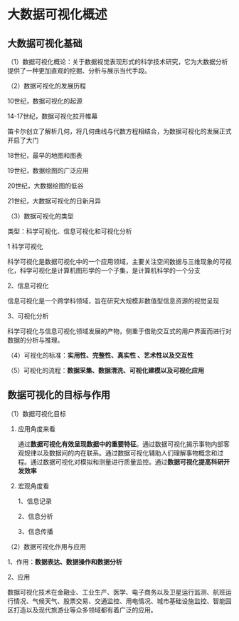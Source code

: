 # 大数据可视化概述

## 大数据可视化基础

（1）数据可视化概论：关于数据视觉表现形式的科学技术研究，它为大数据分析提供了一种更加直观的挖掘、分析与展示当代手段。

（2）数据可视化的发展历程

10世纪，数据可视化的起源

14-17世纪，数据可视化拉开帷幕

笛卡尔创立了解析几何，将几何曲线与代数方程相结合，为数据可视化的发展正式开启了大门

 18世纪，最早的地图和图表

19世纪，数据绘图的广泛应用

20世纪，大数据绘图的低谷

21世纪，大数据可视化的日新月异

（3）数据可视化的类型

类型：科学可视化、信息可视化和可视化分析

1  科学可视化

科学可视化是数据可视化中的一个应用领域，主要关注空间数据与三维现象的可视化，科学可视化是计算机图形学的一个子集，是计算机科学的一个分支

2、信息可视化

信息可视化是一个跨学科领域，旨在研究大规模非数值型信息资源的视觉呈现

3、可视化分析

科学可视化与信息可视化领域发展的产物，侧重于借助交互式的用户界面而进行对数据的分析与推理。

（4）可视化的标准：**实用性、完整性、真实性 、艺术性以及交互性**

（5）可视化的流程：**数据采集、数据清洗、可视化建模以及可视化应用**

## 数据可视化的目标与作用

（1）数据可视化目标

1) 应用角度来看

   通过**数据可视化有效呈现数据中的重要特征**。通过数据可视化揭示事物内部客观规律以及数据间的内在联系。通过数据可视化辅助人们理解事物概念和过程。通过数据可视化对模拟和测量进行质量监控。通过**数据可视化提高科研开发效率**

2) 宏观角度看

   1、信息记录

   2、信息分析

   3、信息传播

（2）数据可视化作用与应用

1、作用：**数据表达、数据操作和数据分析**

2、应用

数据可视化技术在金融业、工业生产、医学、电子商务以及卫星运行监测、航班运行情况、气候天气、股票交易、交通监控、用电情况、城市基础设施监控、智能园区打造以及现代旅游业等众多领域都有着广泛的应用。







